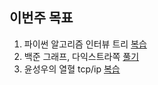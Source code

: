## 이번주 목표

1. 파이썬 알고리즘 인터뷰 트리 [복습](https://github.com/PARKINHYO/algorithm-interview-snippet/commit/51743d83a389b57c144d6acb674abcb565fcae58)
2. 백준 그래프, 다익스트라쪽 [풀기](./7569.py)
3. 윤성우의 열혈 tcp/ip [복습](https://user-images.githubusercontent.com/47745785/111074662-69ca0c80-8527-11eb-8007-d98ea01a5a04.png)